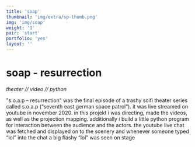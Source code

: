 ```yaml
---
title: 'soap'
thumbnail: 'img/extra/sp-thumb.png'
img: 'img/soap'
weight: '1'
pair: 'start'
portfolio: 'yes'
layout: ''
---
```


# soap - resurrection

*theater // video // python* 

"s.o.a.p – resurrection"  was the final episode of a trashy scifi  theater series called s.o.a.p (“seventh east german space patrol”).
it was live streamed on youtube in november 2020. in this projekt i was directing, made the videos, as well as the projection mapping. 
additionally i build a little python program for interaction between the audience and the actors.
the youtube live chat was fetched and displayed on to the scenery and whenever someone typed “lol” into the chat a big flashy “lol” was seen on stage
